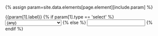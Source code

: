 {% assign param=site.data.elements[page.element][include.param] %}
<div class="col-xs-6 form-group">
<label>{{param[1].label}}</label>
{% if param[1].type == 'select' %}
	<select id="{{param[0]}}" class="form-control">
	{% if param[1].any %}
		<option value="<any>">(any)</option>
	{% endif %}
	{% for value in param[1].values %}
		{% if param[1].options %}
		{% assign index = forloop.index | minus: 1 %}
		<option value="{{value}}">{{param[1].options[index]}}</option> 
		{% else %}
		<option value="{{value}}">{{value}}</option>
		{% endif %}
	{% endfor %}
	</select>
{% else %}
 	<input id="{{param[0]}}" class="form-control" type="{{param[1].type}}"/>
{% endif %}
</div>
